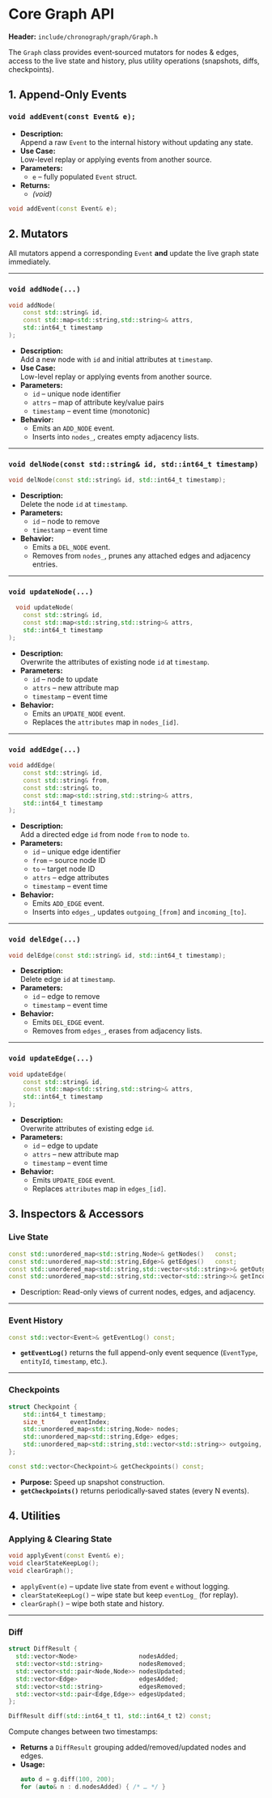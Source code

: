 # Core Graph API

**Header:** `include/chronograph/graph/Graph.h`  

The `Graph` class provides event‐sourced mutators for nodes & edges, access to the live state and history, plus utility operations (snapshots, diffs, checkpoints).

## 1. Append‐Only Events

### `void addEvent(const Event& e);`

- **Description:**  
  Append a raw `Event` to the internal history without updating any state.  
- **Use Case:**  
  Low-level replay or applying events from another source.  
- **Parameters:**  
  - `e` – fully populated `Event` struct.  
- **Returns:**  
  - _(void)_

```cpp
void addEvent(const Event& e);
```

## 2. Mutators

All mutators append a corresponding `Event` **and** update the live graph state immediately.

---

### `void addNode(...)`

```cpp
void addNode(
    const std::string& id,
    const std::map<std::string,std::string>& attrs,
    std::int64_t timestamp
);
```
- **Description:**  
  Add a new node with `id` and initial attributes at `timestamp`.
- **Use Case:**  
  Low-level replay or applying events from another source.  
- **Parameters:**  
  - `id` – unique node identifier
  - `attrs` – map of attribute key/value pairs
  - `timestamp` – event time (monotonic)
- **Behavior:**  
  - Emits an `ADD_NODE` event.
  - Inserts into `nodes_`, creates empty adjacency lists.

---

### `void delNode(const std::string& id, std::int64_t timestamp)`

```cpp
void delNode(const std::string& id, std::int64_t timestamp);
```

- **Description:**  
  Delete the node `id` at `timestamp`.  
- **Parameters:**  
  - `id`        – node to remove  
  - `timestamp` – event time  
- **Behavior:**  
  - Emits a `DEL_NODE` event.  
  - Removes from `nodes_`, prunes any attached edges and adjacency entries.

---

### `void updateNode(...)`

```cpp
  void updateNode(
    const std::string& id,
    const std::map<std::string,std::string>& attrs,
    std::int64_t timestamp
);
```
- **Description:**  
  Overwrite the attributes of existing node `id` at `timestamp`.  
- **Parameters:**  
  - `id`        – node to update  
  - `attrs`     – new attribute map  
  - `timestamp` – event time  
- **Behavior:**  
  - Emits an `UPDATE_NODE` event.  
  - Replaces the `attributes` map in `nodes_[id]`.

---

### `void addEdge(...)`

```cpp
void addEdge(
    const std::string& id,
    const std::string& from,
    const std::string& to,
    const std::map<std::string,std::string>& attrs,
    std::int64_t timestamp
);
```

- **Description:**  
  Add a directed edge `id` from node `from` to node `to`.  
- **Parameters:**  
  - `id`        – unique edge identifier  
  - `from`      – source node ID  
  - `to`        – target node ID  
  - `attrs`     – edge attributes  
  - `timestamp` – event time  
- **Behavior:**  
  - Emits `ADD_EDGE` event.  
  - Inserts into `edges_`, updates `outgoing_[from]` and `incoming_[to]`.

---

### `void delEdge(...)`

```cpp
void delEdge(const std::string& id, std::int64_t timestamp);
```

- **Description:**  
  Delete edge `id` at `timestamp`.  
- **Parameters:**  
  - `id`        – edge to remove  
  - `timestamp` – event time  
- **Behavior:**  
  - Emits `DEL_EDGE` event.  
  - Removes from `edges_`, erases from adjacency lists.

---

### `void updateEdge(...)`

```cpp
void updateEdge(
    const std::string& id,
    const std::map<std::string,std::string>& attrs,
    std::int64_t timestamp
);
```

- **Description:**  
  Overwrite attributes of existing edge `id`.  
- **Parameters:**  
  - `id`        – edge to update  
  - `attrs`     – new attribute map  
  - `timestamp` – event time  
- **Behavior:**  
  - Emits `UPDATE_EDGE` event.  
  - Replaces `attributes` map in `edges_[id]`.

## 3. Inspectors & Accessors

### Live State

```cpp
const std::unordered_map<std::string,Node>& getNodes()   const;
const std::unordered_map<std::string,Edge>& getEdges()   const;
const std::unordered_map<std::string,std::vector<std::string>>& getOutgoing() const;
const std::unordered_map<std::string,std::vector<std::string>>& getIncoming() const;
```
- Description:
Read-only views of current nodes, edges, and adjacency.

---

### Event History

```cpp
const std::vector<Event>& getEventLog() const;
```

- **`getEventLog()`** returns the full append-only event sequence (`EventType`, `entityId`, `timestamp`, etc.).

---


### Checkpoints

```cpp
struct Checkpoint { 
    std::int64_t timestamp; 
    size_t       eventIndex; 
    std::unordered_map<std::string,Node> nodes; 
    std::unordered_map<std::string,Edge> edges; 
    std::unordered_map<std::string,std::vector<std::string>> outgoing, incoming;
};

const std::vector<Checkpoint>& getCheckpoints() const;
```
- **Purpose:** Speed up snapshot construction.  
- **`getCheckpoints()`** returns periodically‐saved states (every N events).

## 4. Utilities

### Applying & Clearing State

```cpp
void applyEvent(const Event& e);
void clearStateKeepLog();
void clearGraph();
```
- `applyEvent(e)` – update live state from event `e` without logging.
- `clearStateKeepLog()` – wipe state but keep `eventLog_` (for replay).
- `clearGraph()` – wipe both state and history.


---

### Diff

```cpp
struct DiffResult {
  std::vector<Node>                 nodesAdded;
  std::vector<std::string>          nodesRemoved;
  std::vector<std::pair<Node,Node>> nodesUpdated;
  std::vector<Edge>                 edgesAdded;
  std::vector<std::string>          edgesRemoved;
  std::vector<std::pair<Edge,Edge>> edgesUpdated;
};

DiffResult diff(std::int64_t t1, std::int64_t t2) const;
```

Compute changes between two timestamps:

- **Returns** a `DiffResult` grouping added/removed/updated nodes and edges.  
- **Usage:**  
  ```cpp
  auto d = g.diff(100, 200);
  for (auto& n : d.nodesAdded) { /* … */ }
